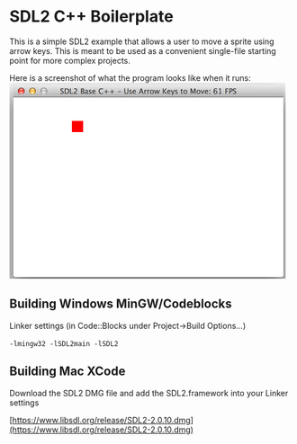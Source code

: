 # SDL2 C++ Boilerplate

This is a simple SDL2 example that allows a user to move a sprite using arrow keys. This is meant to be used as a convenient single-file starting point for more complex projects.

Here is a screenshot of what the program looks like when it runs:
![](sdl2boilerplate.png)

## Building Windows MinGW/Codeblocks

Linker settings (in Code::Blocks under Project->Build Options...)

`-lmingw32 -lSDL2main -lSDL2`

## Building Mac XCode

Download the SDL2 DMG file and add the SDL2.framework into your Linker settings

[https://www.libsdl.org/release/SDL2-2.0.10.dmg](https://www.libsdl.org/release/SDL2-2.0.10.dmg)


